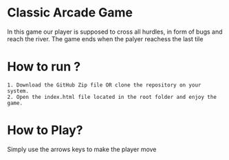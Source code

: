 # Classic Arcade Game

In this game our player is supposed to cross all hurdles, in form of bugs and reach the river. The game ends when the palyer reachess the last tile

# How to run ?

    1. Download the GitHub Zip file OR clone the repository on your system.
    2. Open the index.html file located in the root folder and enjoy the game.

# How to Play?

Simply use the arrows keys to make the player move